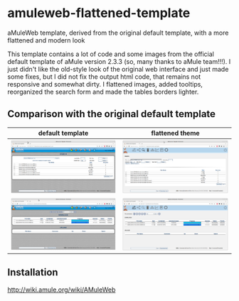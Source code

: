 # amuleweb-flattened-template
aMuleWeb template, derived from the original default template, with a more flattened and modern look

This template contains a lot of code and some images from the official default template of aMule version 2.3.3 (so, many thanks to aMule team!!!).
I just didn't like the old-style look of the original web interface and just made some fixes, but I did not fix the output html code, that remains not responsive and somewhat dirty.
I flattened images, added tooltips, reorganized the search form and made the tables borders lighter.

## Comparison with the original default template

| default template | flattened theme |
| ---- | -------- |
| ![search](https://github.com/marcellozaniboni/amuleweb-flattened-template/blob/main/doc-images/search_original.png?raw=true "default search") | ![search_f](https://github.com/marcellozaniboni/amuleweb-flattened-template/blob/main/doc-images/search_mzamule.png?raw=true "flattened search" ) |
| ![download](https://github.com/marcellozaniboni/amuleweb-flattened-template/blob/main/doc-images/download_original.png?raw=true "default search") | ![download_f](https://github.com/marcellozaniboni/amuleweb-flattened-template/blob/main/doc-images/download_mzamule.png?raw=true "flattened search" ) |

## Installation
http://wiki.amule.org/wiki/AMuleWeb

